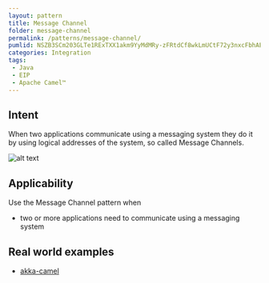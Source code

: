 ```yaml
---
layout: pattern
title: Message Channel
folder: message-channel
permalink: /patterns/message-channel/
pumlid: NSZB3SCm203GLTe1RExTXX1akm9YyMdMRy-zFRtdCf8wkLmUCtF72y3nxcFbhAE2dIvBjknqAIof6nCTtlZ1TdAiOMrZ9hi5ACOFe1o1WnjDD6C1Jlg_NgvzbyeN
categories: Integration
tags: 
 - Java
 - EIP
 - Apache Camel™
---
```


## Intent
When two applications communicate using a messaging system they do it by using logical addresses
of the system, so called Message Channels.

![alt text](./etc/message-channel.png "Message Channel")

## Applicability
Use the Message Channel pattern when

* two or more applications need to communicate using a messaging system

## Real world examples

* [akka-camel](http://doc.akka.io/docs/akka/snapshot/scala/camel.html)